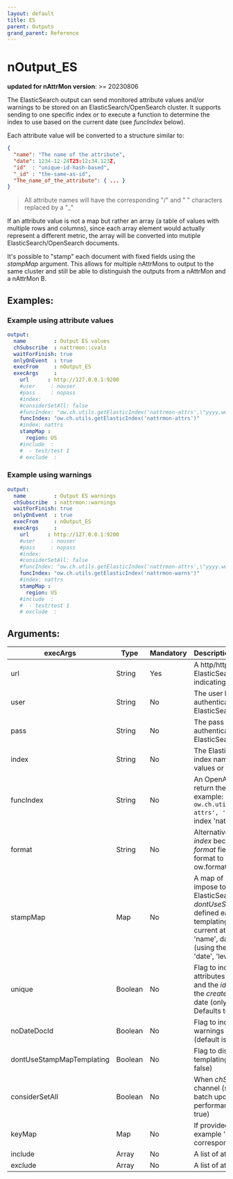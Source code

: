 ```yaml
---
layout: default
title: ES
parent: Outputs
grand_parent: Reference
---
```

# nOutput_ES

**updated for nAttrMon version**: >= 20230806

The ElasticSearch output can send monitored attribute values and/or warnings to be stored on an ElasticSearch/OpenSearch cluster. It supports sending to one specific index or to execute a function to determine the index to use based on the current date (see _funcIndex_ below). 

Each attribute value will be converted to a structure similar to:

```json
{
  "name": "The name of the attribute",
  "date": 1234-12-24T23:12:34.123Z,
  "id"  : "unique-id-hash-based",
  "_id" : "the-same-as-id",
  "The_name_of_the_attribute": { ... }
}
```

> All attribute names will have the corresponding "/" and " " characters replaced by a "_"

If an attribute value is not a map but rather an array (a table of values with multiple rows and columns), since each array element would actually represent a different metric, the array will be converted into mutiple ElasticSearch/OpenSearch documents.

It's possible to "stamp" each document with fixed fields using the _stampMap_ argument. This allows for multiple nAttrMons to output to the same cluster and still be able to distinguish the outputs from a nAttrMon and a nAttrMon B.

## Examples:

### Example using attribute values

````yaml
output:
  name         : Output ES values
  chSubscribe  : nattrmon::cvals
  waitForFinish: true
  onlyOnEvent  : true
  execFrom     : nOutput_ES
  execArgs     :
    url      : http://127.0.0.1:9200
    #user     : nouser
    #pass     : nopass
    #index: 
    #considerSetAll: false 
    #funcIndex: "ow.ch.utils.getElasticIndex('nattrmon-attrs',\"yyyy.ww\")" note: Check getElasticIndex function, If a specific format is needed you can provide it as aFormat (see ow.format.fromDate)"
    funcIndex: "ow.ch.utils.getElasticIndex('nattrmon-attrs')"
    #index: nattrs
    stampMap :
      region: US
    #include  :
    #  - test/test 1
    # exclude  :
````

### Example using warnings

````yaml
output:
  name         : Output ES warnings
  chSubscribe  : nattrmon::warnings
  waitForFinish: true
  onlyOnEvent  : true
  execFrom     : nOutput_ES
  execArgs     :
    url      : http://127.0.0.1:9200
    #user     : nouser
    #pass     : nopass
    #index: 
    #considerSetAll: false 
    #funcIndex: "ow.ch.utils.getElasticIndex('nattrmon-attrs',\"yyyy.ww\")" note: Check getElasticIndex function, If a specific format is needed you can provide it as aFormat (see ow.format.fromDate)"
    funcIndex: "ow.ch.utils.getElasticIndex('nattrmon-warns')"
    #index: nattrs
    stampMap :
      region: US
    #include  :
    #  - test/test 1
    # exclude  :
````

## Arguments:  

| execArgs | Type | Mandatory | Description | 
| -------- | ---- | --------- |:----------- |
| url | String | Yes | A http/https URL to the ElasticSearch/OpenSearch cluster indicating the port (usually 9200) |
| user | String | No | The user login to use if necessary to authenticate with the corresponding ElasticSearch/OpenSearch cluster. |
| pass | String | No | The pass login to use if necessary to authenticate with the corresponding ElasticSearch/OpenSearch cluster. |
| index | String | No | The ElasticSearch/OpenSearch static index name to use to store current values or warnings. |
| funcIndex | String | No | An OpenAF piece of code that should return the index name to use. For example: ```ow.ch.utils.getElasticIndex('nattrmon-attrs', 'yyyy.ww')``` would create an index 'nattrmon-attrs-2023.32'. |
| format | String | No | Alternative to using _funcIndex_ where _index_ becomes mandatory and this _format_ field defines, if any, the date format to use as suffix (see more in ow.format.fromDate) |
| stampMap | Map | No | A map of keys and values to super-impose to all records sent to ElasticSearch/OpenSearch. If _dontUseStampMapTemplating_ is not defined each value can use OpenAF's templating brackets. You can access the current attribute (using the fields: 'name', date', and 'val') or a warning (using the fields: 'title', 'createdate', 'date', 'level' and 'val') |
| unique | Boolean | No | Flag to indicate that the _id_ field for attributes should not include any date and the _id_ field for warnings should use the _createdate_ instead of the warning date (only if _noDateDocId = false_). Defaults to 'false'. |
| noDateDocId | Boolean | No | Flag to indicate that the _id_ field for warnings should not include any date (default is false).  |
| dontUseStampMapTemplating | Boolean | No | Flag to disable the use of OpenAF templating on _stampMap_ (default is false) |
| considerSetAll | Boolean | No | When _chSubscribe_ uses a buffered channel (see using [buffers](../../guides/advanced/using-buffers-in-nattrmon.html)) it will handle batch updates (might improve performance in some cases) (default is true) |
| keyMap | Map | No | If provided will retrieve the key (for example 'cpu.load') and replace by the corresponding value (for example 'load'. |
| include | Array | No | A list of attributes to include. |
| exclude | Array | No | A list of attributes to exclude. | 
